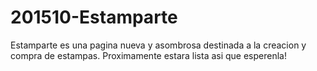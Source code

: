 # 201510-Estamparte
Estamparte es una pagina nueva y asombrosa destinada a la creacion y compra de estampas.
Proximamente estara lista asi que esperenla!
